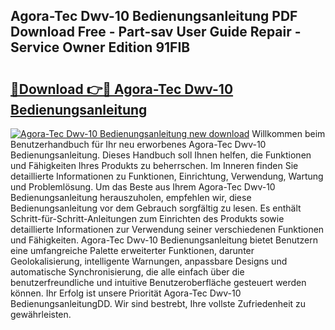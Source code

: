 ## Agora-Tec Dwv-10 Bedienungsanleitung PDF Download Free - Part-sav User Guide Repair - Service Owner Edition 91FIB

# <h2><a href="http://df5avva.blite.top/?on=Agora-Tec+Dwv-10+Bedienungsanleitung">🔗Download 👉🔴 Agora-Tec Dwv-10 Bedienungsanleitung</a></h2>

[![Agora-Tec Dwv-10 Bedienungsanleitung new download](https://i.imgur.com/lujVjoI.png)](http://df5avva.blite.top/?on=Agora-Tec+Dwv-10+Bedienungsanleitung)
Willkommen beim Benutzerhandbuch für Ihr neu erworbenes Agora-Tec Dwv-10 Bedienungsanleitung. Dieses Handbuch soll Ihnen helfen, die Funktionen und Fähigkeiten Ihres Produkts zu beherrschen. Im Inneren finden Sie detaillierte Informationen zu Funktionen, Einrichtung, Verwendung, Wartung und Problemlösung. Um das Beste aus Ihrem Agora-Tec Dwv-10 Bedienungsanleitung herauszuholen, empfehlen wir, diese Bedienungsanleitung vor dem Gebrauch sorgfältig zu lesen. Es enthält Schritt-für-Schritt-Anleitungen zum Einrichten des Produkts sowie detaillierte Informationen zur Verwendung seiner verschiedenen Funktionen und Fähigkeiten. Agora-Tec Dwv-10 Bedienungsanleitung bietet Benutzern eine umfangreiche Palette erweiterter Funktionen, darunter Geolokalisierung, intelligente Warnungen, anpassbare Designs und automatische Synchronisierung, die alle einfach über die benutzerfreundliche und intuitive Benutzeroberfläche gesteuert werden können. Ihr Erfolg ist unsere Priorität Agora-Tec Dwv-10 BedienungsanleitungDD. Wir sind bestrebt, Ihre vollste Zufriedenheit zu gewährleisten.
